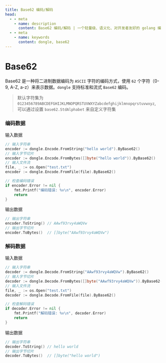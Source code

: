 ```yaml
---
title: Base62 编码/解码
head:
  - - meta
    - name: description
      content: Base62 编码/解码 | 一个轻量级、语义化、对开发者友好的 golang 编码&密码库
  - - meta
    - name: keywords
      content: dongle, base62
---
```


# Base62

Base62 是一种将二进制数据编码为 `ASCII` 字符的编码方式，使用 `62` 个字符（0-9, A-Z, a-z）来表示数据。`dongle` 支持标准和流式 `Base62` 编码。

> 默认字符集为 `0123456789ABCDEFGHIJKLMNOPQRSTUVWXYZabcdefghijklmnopqrstuvwxyz`,
> 可以通过设置 `base62.StdAlphabet` 来自定义字符集

### 编码数据
输入数据

```go
// 输入字符串
encoder := dongle.Encode.FromString("hello world").ByBase62()
// 输入字节切片
encoder := dongle.Encode.FromBytes([]byte("hello world")).ByBase62()
// 输入文件流
file, _ := os.Open("test.txt")
encoder := dongle.Encode.FromFile(file).ByBase62()

// 检查编码错误
if encoder.Error != nil {
	fmt.Printf("编码错误: %v\n", encoder.Error)
	return
}
```

输出数据

```go
// 输出字符串
encoder.ToString() // AAwf93rvy4aWQVw
// 输出字节切片
encoder.ToBytes()  // []byte("AAwf93rvy4aWQVw")
```

### 解码数据
输入数据

```go
// 输入字符串
decoder := dongle.Decode.FromString("AAwf93rvy4aWQVw").ByBase62()
// 输入字节切片
decoder := dongle.Decode.FromBytes([]byte("AAwf93rvy4aWQVw")).ByBase62()
// 输入文件流
file, _ := os.Open("test.txt")
decoder := dongle.Decode.FromFile(file).ByBase62()

// 检查解码错误
if decoder.Error != nil {
	fmt.Printf("解码错误: %v\n", decoder.Error)
	return
}
```

输出数据

```go
// 输出字符串
decoder.ToString() // hello world
// 输出字节切片
decoder.ToBytes()  // []byte("hello world")
```

 